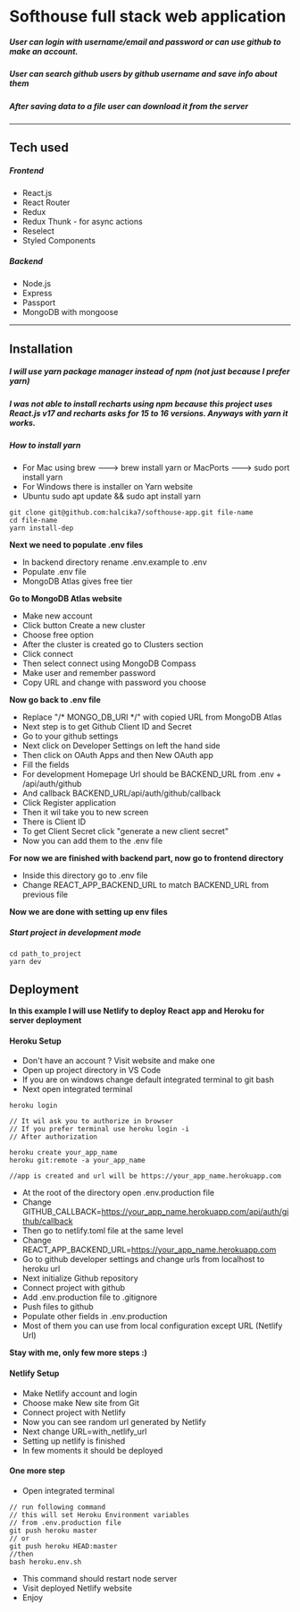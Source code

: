 # Softhouse full stack web application
##### User can login with username/email and password or can use github to make an account. 
##### User can search  github users by github username and save info about them
##### After saving data to a file user can download it from the server
___

## Tech used


##### Frontend
* React.js
* React Router
* Redux
* Redux Thunk - for async actions
* Reselect
* Styled Components

##### Backend
* Node.js
* Express
* Passport
* MongoDB with mongoose

---

## Installation

##### I will use yarn package manager instead of npm (not just because I prefer yarn)
##### I was not able to install recharts using npm because this project uses React.js v17 and recharts asks for 15 to 16 versions. Anyways with yarn it works.

##### How to install yarn
* For Mac using brew ---> brew install yarn  or MacPorts ---> sudo port install yarn
* For Windows there is installer on Yarn website
* Ubuntu sudo apt update && sudo apt install yarn

```
git clone git@github.com:halcika7/softhouse-app.git file-name
cd file-name
yarn install-dep
```

**Next we need to populate .env files**

* In backend directory rename .env.example to .env
* Populate .env file
* MongoDB Atlas gives free tier

**Go to MongoDB Atlas website**
* Make new account
* Click button Create a new cluster
* Choose free option
* After the cluster is created go to Clusters section
* Click connect
* Then select connect using MongoDB Compass
* Make user and remember password
* Copy URL and change <password> with password you choose

**Now go back to .env file**

* Replace "/* MONGO_DB_URI  */" with copied URL from MongoDB Atlas
* Next step is to get Github Client ID and Secret
* Go to your github settings
* Next click on Developer Settings on left the hand side
* Then click on OAuth Apps and then New OAuth app
* Fill the fields
* For development Homepage Url should be BACKEND_URL from .env + /api/auth/github
* And callback BACKEND_URL/api/auth/github/callback
* Click Register application
* Then it wil take you to new screen
* There is Client ID
* To get Client Secret click "generate a new client secret"
* Now you can add them to the .env file

**For now we are finished with backend part, now go to frontend directory**

* Inside this directory go to .env file
* Change REACT_APP_BACKEND_URL to match BACKEND_URL from previous file

**Now we are done with setting up env files**

##### Start project in development mode

```
cd path_to_project
yarn dev
```


## Deployment

**In this example I will use Netlify to deploy React app and Heroku for server deployment**

#### Heroku Setup
* Don't have an  account ? Visit website and make one
* Open up project directory in VS Code
* If you are on windows change default integrated terminal to git bash
* Next open integrated terminal

```
heroku login

// It wil ask you to authorize in browser
// If you prefer terminal use heroku login -i
// After authorization

heroku create your_app_name
heroku git:remote -a your_app_name

//app is created and url will be https://your_app_name.herokuapp.com
```

* At the root of the directory open .env.production file
* Change GITHUB_CALLBACK=https://your_app_name.herokuapp.com/api/auth/github/callback
* Then go to netlify.toml file at the same level
* Change REACT_APP_BACKEND_URL=https://your_app_name.herokuapp.com
* Go to github developer settings and change urls from localhost to heroku url
* Next initialize Github repository
* Connect project with github
* Add .env.production file to .gitignore
* Push files to github
* Populate other fields in .env.production
* Most of them you can use from local configuration except URL (Netlify Url)

**Stay with me, only few more steps :)**

#### Netlify Setup

* Make Netlify account and login
* Choose make New site from Git
* Connect project with Netlify
* Now you can see random url generated by Netlify
* Next change URL=with_netlify_url
* Setting up netlify is finished
* In few moments it should be deployed

#### One more step

* Open integrated terminal

```
// run following command
// this will set Heroku Environment variables
// from .env.production file
git push heroku master
// or
git push heroku HEAD:master
//then
bash heroku.env.sh
```

* This command should restart node server
* Visit deployed Netlify website
* Enjoy
